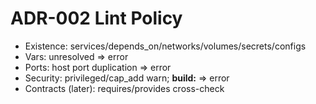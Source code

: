 # ADR-002 Lint Policy
- Existence: services/depends_on/networks/volumes/secrets/configs
- Vars: unresolved => error
- Ports: host port duplication => error
- Security: privileged/cap_add warn; **build:** => error
- Contracts (later): requires/provides cross-check
